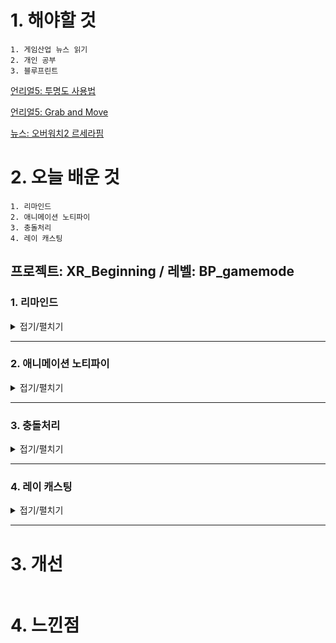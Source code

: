 # 1. 해야할 것
```
1. 게임산업 뉴스 읽기
2. 개인 공부
3. 블루프린트
```
[언리얼5: 투명도 사용법](https://docs.unrealengine.com/5.0/ko/using-transparency-in-unreal-engine-materials/)

[언리얼5: Grab and Move](https://discord.com/channels/1131747428928852000/1131747430237478934/1164354810825412648)

[뉴스: 오버워치2 르세라핌](https://www.gamemeca.com/view.php?gid=1742209)

# 2. 오늘 배운 것
```
1. 리마인드
2. 애니메이션 노티파이
3. 충돌처리
4. 레이 캐스팅
```

## 프로젝트: XR_Beginning / 레벨: BP_gamemode

### 1. 리마인드
<details>
<summary>접기/펼치기</summary>
 
노티파이에 이펙트와 소리 추가하기

![image](https://github.com/JM94Ent/TIL-WIL/assets/143363550/24a79226-1c1c-4feb-989d-c9ae202f9b48)
</details>

****

### 2. 애니메이션 노티파이
<details>
<summary>접기/펼치기</summary>
 
![image](https://github.com/JM94Ent/TIL-WIL/assets/143363550/f277d5a2-6e4b-42a7-b6e2-75b5ffb58d9e)

![image](https://github.com/JM94Ent/TIL-WIL/assets/143363550/5f62cc88-bb12-4443-84b1-60ec79a29d05)

![image](https://github.com/JM94Ent/TIL-WIL/assets/143363550/c57d3850-2737-41f7-a01e-7656f357f67c)
</details>

****
### 3. 충돌처리
<details>
<summary>접기/펼치기</summary>

충돌처리할 스태틱메쉬에 블루프린트로 서브 클래스 추가한다.

![image](https://github.com/JM94Ent/TIL-WIL/assets/143363550/e13de320-4b68-43e3-836f-d36c2ad1d2a9)

![image](https://github.com/JM94Ent/TIL-WIL/assets/143363550/fc8b5dcd-5658-4114-9896-c8e42345d503)

![image](https://github.com/JM94Ent/TIL-WIL/assets/143363550/897c629c-e46f-4f4a-be94-ebc5794ec31c)

![image](https://github.com/JM94Ent/TIL-WIL/assets/143363550/c0db057f-8039-4ab4-9205-b930048167fe)
![image](https://github.com/JM94Ent/TIL-WIL/assets/143363550/7a84f177-60f0-4030-8833-a47fc4cf0029)

오버랩 이벤트 생성 체크

![image](https://github.com/JM94Ent/TIL-WIL/assets/143363550/c9bd1826-4e6d-4f65-8747-46e32cd48ed8)


![image](https://github.com/JM94Ent/TIL-WIL/assets/143363550/ade93005-17fd-48fe-ac86-06db65e8eb10)

![image](https://github.com/JM94Ent/TIL-WIL/assets/143363550/2dc8f94f-4da8-49dc-9941-fec18efec4d3)

채널에 추가하면

![image](https://github.com/JM94Ent/TIL-WIL/assets/143363550/75fc7e0e-7009-41fb-8d32-ee9304bd7ed5)

프리셋에도 추가된 걸 확인 가능

![image](https://github.com/JM94Ent/TIL-WIL/assets/143363550/42fc8db8-a955-44d4-9780-d2b2d8c6e06a)

</details>

****

### 4. 레이 캐스팅
<details>
<summary>접기/펼치기</summary>
 
함수 추가

![image](https://github.com/JM94Ent/TIL-WIL/assets/143363550/af02f9a2-9021-46c5-922a-f2eadd39f4c2)

![image](https://github.com/JM94Ent/TIL-WIL/assets/143363550/4db36182-f110-4605-859b-8a6226f9fc60)

곱하기를 바꿔줌

![image](https://github.com/JM94Ent/TIL-WIL/assets/143363550/a570f790-4c8d-4c1f-ac18-f333e4d1d1d5)
![image](https://github.com/JM94Ent/TIL-WIL/assets/143363550/9b81ffc6-714a-4d30-a426-ad7114c6519c)

총쏘면 터뜨림

![image](https://github.com/JM94Ent/TIL-WIL/assets/143363550/131d7f55-304f-408c-9177-a2a13b776828)

</details>

****
# 3. 개선
```

```

# 4. 느낀점
```

```



